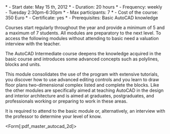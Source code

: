 <div id="aside">
* - Start date: May 15 th, 2012
* - Duration: 20 hours
* - Frequency: weekly - Tuesday 2:30pm-6:30pm
* - Max participants: 7
* - Cost of the course: 350 Euro
* - Certificate: yes
* - Prerequisites: Basic AutoCAD knowledge

Courses start regularly throughout the year and provide a minimum of 5 and a maximum of 7 students. All modules are preparatory to the next level. To access the following modules without attending to basic need a valuation interview with the teacher.
</div>

The AutoCAD Intermediate course deepens the knowledge acquired in the basic course and introduces some advanced concepts such as polylines, blocks and units.

This module consolidates the use of the program with extensive tutorials, you discover how to use advanced editing controls and you learn to draw floor plans two-dimensional complex listed and complete the blocks. Like the other modules are specifically aimed at teaching AutoCAD in the design and interior architecture and is aimed at graduates, postgraduates, and professionals working or preparing to work in these areas.

It is required to attend to the basic module or, alternatively, an interview with the professor to determine your level of know.

<Form[:pdf_master_autocad_2d]>